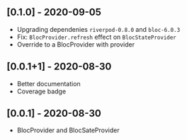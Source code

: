 ## [0.1.0] - 2020-09-05

- Upgrading dependenies `riverpod-0.8.0` and `bloc-6.0.3`
- Fix: `BlocProvider.refresh` effect on `BlocStateProvider`
- Override to a BlocProvider with provider

## [0.0.1+1] - 2020-08-30

- Better documentation
- Coverage badge

## [0.0.1] - 2020-08-30

- BlocProvider and BlocSateProvider
